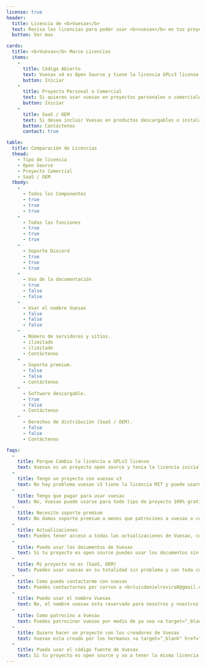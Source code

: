 ```yaml
---
license: true
header:
  title: Licencia de <b>Vuesax</b>
  text: Revisa las licencias para poder usar <b>vuesax</b> en tus proyectos
  button: Ver mas

cards:
  title: <b>Vuesax</b> Marco Licencias
  items:
    -
      title: Código Abierto
      text: Vuesax v4 es Open Source y tiene la licencia GPLv3 license, puedes usar vuesax en tus proyectos open source que tengan la misma licencia GPLv3
      button: Iniciar
    -
      title: Proyecto Personal o Comercial
      text: Si quieres usar vuesax en proyectos personales o comerciales que no sean (Saas / OEM) puedes hacerlo sin ningún problema, Si dirige un negocio y está utilizando Vuesax en un proyecto o pagina que genera ingresos, tiene sentido comercial Patrocinar el desarrollo de Vuesax
      button: Iniciar
    -
      title: SaaS / OEM
      text: Si desea incluir Vuesax en productos descargables o instalables como temas de Wordpress, plantillas HTML, como parte de un creador de interfaz comercial, SDK o kit de herramientas, elija la licencia OEM comercial. Las licencias OEM comerciales se personalizan para cada cliente.
      button: Contáctenos
      contact: true

table:
  title: Comparación de Licencias
  thead:
    - Tipo de licencia
    - Open Source
    - Proyecto Comercial
    - SaaS / OEM
  tbody:
    -
      - Todos los Componentes
      - true
      - true
      - true
    -
      - Todas las funciones
      - true
      - true
      - true
    -
      - Soporte Discord
      - true
      - true
      - true
    -
      - Uso de la documentación
      - true
      - false
      - false
    -
      - Usar el nombre Vuesax
      - false
      - false
      - false
    -
      - Número de servidores y sitios.
      - ilimitado
      - ilimitado
      - Contáctenos
    -
      - Soporte premium.
      - false
      - false
      - Contáctenos
    -
      - Software descargable.
      - true
      - false
      - Contáctenos
    -
      - Derechos de distribución (SaaS / OEM).
      - false
      - false
      - Contáctenos

faqs:
  -
    title: Porque Cambio la licencia a GPLv3 license
    text: Vuesax es un proyecto open source y tenia la licencia inicialmente MIT por motivos a un inconveniente con una empresa que uso nuestro nombre y componentes para ganar dinero a nuestra costa decidimos cambiar la licencia y los términos al usar vuesax para ese tipo de proyectos
  -
    title: Tengo un proyecto con vuesax v3
    text: No hay problema vuesax v3 tiene la licencia MIT y puede usarme en cualquier proyecto, si quieres usar vuesax v4 o superior si apical las nuevas licencias
  -
    title: Tengo que pagar para usar vuesax
    text: No, Vuesax puede usarse para todo tipo de proyecto 100% gratis, excepto para los proyectos (SaaS, OEM) que tendría que contactarnos para poder usar vuesax
  -
    title: Necesito soporte premium
    text: No damos soporte premium a menos que patrocines a vuesax o contactes con nosotros para un acuerdo de soporte
  -
    title: Actualizaciones
    text: Puedes tener acceso a todas las actualizaciones de Vuesax, con excepción de los proyectos (SaaS, OEM) que tendría que contactarnos para poder usar vuesax y sus actualizaciones futuras
  -
    title: Puedo usar los documentos de Vuesax
    text: Si tu proyecto es open source puedes usar los documentos sin problema, contacta con nosotros para usar los documentos en proyectos comerciales o (SaaS, OEM)
  -
    title: Mi proyecto no es (SaaS, OEM)
    text: Puedes usar vuesax en su totalidad sin problema y con toda confianza
  -
    title: Como puedo contactarme con vuesax
    text: Puedes contactarnos por correo a <b>luisdanielrovira8@gmail.com</b> o por nuestra pagina web <a target="_blank" href="https://lusaxweb.net/">Lusaxweb</a>
  -
    title: Puedo usar el nombre Vuesax
    text: No, el nombre vuesax esta reservado para nosotros y nuestros proyectos futuros
  -
    title: Como patrocino a Vuesax
    text: Puedes patrocinar vuesax por medio de ya sea <a target="_blank" href="https://www.patreon.com/luisdanielroviracontreras">Patreon</a>, <a href="https://opencollective.com/vuesax">Opencollective</a> o visita nuestra pagina de patrocinio para ver otras opciones como <b>Paypal</b> o <b>Btc</b> para patrocinio no recurrente
  -
    title: Quiero hacer un proyecto con los creadores de Vuesax
    text: Vuesax esta creado por los hermanos <a target="_blank" href="https://github.com/luisDanielRoviraContreras">luis daniel rovira contreras</a> y <a target="_blank" href="https://dribbble.com/ManuelRovira">Manuel Rovira Contreras</a> co-fundadores de <a target="_blank" href="https://lusaxweb.net/">Lusaxweb</a> contacta con nosotros si necesitas hacer un proyecto personalizado
  -
    title: Puedo usar el código fuente de Vuesax
    text: Si tu proyecto es open source y va a tener la misma licencia de vuesax puedes hacerlo pero si es un proyecto comercial o (SaaS / OEM) no puedes usar el código fuente de Vuesax
---
```

